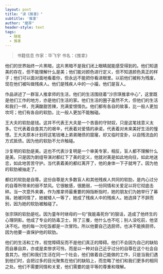 ```yaml
---
layout: post
title: "读《推拿》"
subtitle: '推拿'
author: "磨芽"
header-style: text
tags:
  - 随笔
  - 推拿
---
```


> 书籍信息  作家：毕飞宇  书名：《推拿》

他们的世界始终一片黑暗，这片黑暗不是我们闭上眼睛就能感受得到的。他们知道美的存在，但不能理解什么是美；他们能对颜色进行定义，但不知道颜色真正的样子；他们可以面对面地看着你，但永远不能把你看进眼里。以前他们被称为残废，现在他们被叫做残疾人。他们是残疾人中的一小撮，他们是盲人。

作品讲述了一群盲人推拿师的生活，他们的生活围绕着“沙宗琪推拿中心”，这里既是他们工作的地方，亦是他们生活的家。他们生活的圈子虽然不大，但他们的生活和我们一样，充满酸甜苦辣，充满爱恨情仇。他们都有各自的故事，比一般人更加坎坷；他们有各自的软肋，比一般人更加不能触碰。

王大夫的软肋是钱。这并不代表王大夫是一个吝啬的守财奴，只是这笔钱意义太多。它代表着自食其力的艰辛，代表着对爱情的承诺，代表着对未来美好生活的憧憬。王大夫原本计划将这笔钱堵上弟弟赌债的窟窿，却又临时变卦，以自残流血的方式抵债。因为他的软肋不允许触碰。

沙复明的软肋是美。这也不代表沙复明是一个审美专家，相反，盲人都不理解什么是美。只是因为剧组导演对都红下了美的定义，他就对美是如此地向往，如此地迷恋，如此地苦苦守护。当代表着美的都红离开了，他的身体一下子就垮了。因为他的软肋被抽走了。

都红的软肋是自尊。这份自尊是大多数盲人和其他残疾人共同的软肋，是内心过分的自尊所带来的弱不禁风。它很敏感，很脆弱，一份同情和关爱足以将它彻底击碎。当一次意外来袭，作为推拿师最重要的拇指断指时，她的朋友们为她举行了募捐，她被同情了，她被矮人一等了，她成了残疾人中的残疾人。她选择了不辞而别，因为她的软肋被触碰了。

张宗琪的软肋是吃。因为童年时继母的一句“我能毒死你”的狠话，造成了他终生的心理阴影。他成了专业的防毒卫士，除了三餐，他什么也不吃；别人没吃前，他坚决不吃。他的每一次吃饭都是一次冒险。所以他要自己选厨师，也决不能换厨师，因为他要一直保护他的软肋。

他们的生活和工作，视觉障碍反而不是他们真正的障碍。他们不会因为自己的缺陷而自暴自弃，亦或是卖惨求可怜，而是以一种对自己近乎过分的自尊在这个社会自食其力。他们和我们生活在同一个社会，他们做着自己能做的工作，只是当我们遇到他们时，会把过多的目光聚焦在他们的缺陷上，而忽略了他们和我们更多的相同之处。他们不需要同情和关爱，他们需要的是平等的尊重和理解。

